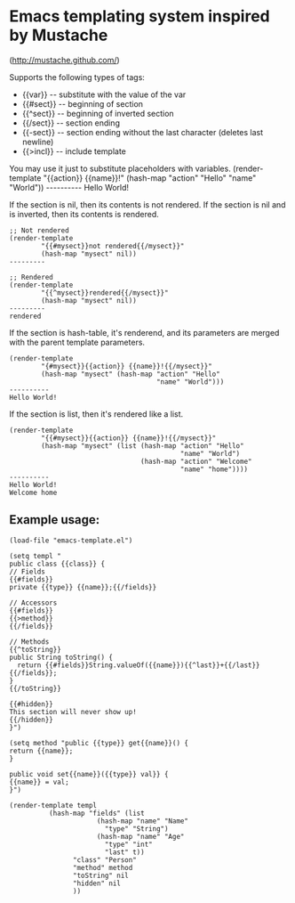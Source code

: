 # Emacs templating system inspired by Mustache 
(http://mustache.github.com/)

Supports the following types of tags:

* {{var}} -- substitute with the value of the var
* {{#sect}} -- beginning of section
* {{^sect}} -- beginning of inverted section
* {{/sect}} -- section ending
* {{-sect}} -- section ending without the last character (deletes last newline)
* {{>incl}} -- include template

You may use it just to substitute placeholders with variables.
    (render-template
            "{{action}} {{name}}!"
            (hash-map "action" "Hello"
                      "name" "World"))
    ----------
    Hello World!

If the section is nil, then its contents is not rendered. If the section is nil and is inverted, then its contents is rendered.

    ;; Not rendered
    (render-template 
            "{{#mysect}}not rendered{{/mysect}}" 
            (hash-map "mysect" nil))
    ---------

    ;; Rendered
    (render-template 
            "{{^mysect}}rendered{{/mysect}}" 
            (hash-map "mysect" nil))
    ---------
    rendered

If the section is hash-table, it's renderend, and its parameters are merged with the parent template parameters.

    (render-template
            "{#mysect}}{{action}} {{name}}!{{/mysect}}"
            (hash-map "mysect" (hash-map "action" "Hello"  
                                         "name" "World")))
    ----------
    Hello World!


If the section is list, then it's rendered like a list.

    (render-template
            "{{#mysect}}{{action}} {{name}}!{{/mysect}}"
            (hash-map "mysect" (list (hash-map "action" "Hello"
                                               "name" "World") 
                                     (hash-map "action" "Welcome"
                                               "name" "home"))))
    ----------
    Hello World!
    Welcome home

## Example usage:

    (load-file "emacs-template.el")
    
    (setq templ "
    public class {{class}} {
    // Fields
    {{#fields}}
    private {{type}} {{name}};{{/fields}}
    
    // Accessors
    {{#fields}}
    {{>method}}
    {{/fields}}
    
    // Methods
    {{^toString}}
    public String toString() {
      return {{#fields}}String.valueOf({{name}}){{^last}}+{{/last}}{{/fields}};
    }
    {{/toString}}
    
    {{#hidden}}
    This section will never show up!
    {{/hidden}}
    }")
    
    (setq method "public {{type}} get{{name}}() {
    return {{name}};
    }
    
    public void set{{name}}({{type}} val}} {
    {{name}} = val;
    }")
    
    (render-template templ
    		  (hash-map "fields" (list
    				      (hash-map "name" "Name"
    						"type" "String")
    				      (hash-map "name" "Age"
    						"type" "int"
    						"last" t))
    			    "class" "Person"
    			    "method" method
    			    "toString" nil
    			    "hidden" nil
    			    ))

